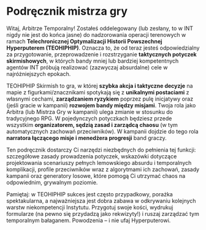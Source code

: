 # Podręcznik mistrza gry

Witaj, Arbitrze Temporalny! Zostałeś oddelegowany (lub zesłany, to w INT nigdy nie jest do końca jasne) do nadzorowania operacji terenowych w ramach **Telechronicznej Optymalizacji Historii Powszechnej Hyperputerem (TEOHIPHIP)**. Oznacza to, że od teraz jesteś odpowiedzialny za przygotowanie, przeprowadzenie i rozstrzyganie **taktycznych potyczek skirmishowych**, w których bandy mniej lub bardziej kompetentnych agentów INT próbują realizować (zazwyczaj absurdalne) cele w najróżniejszych epokach.

TEOHIPHIP Skirmish to gra, w której **szybka akcja i taktyczne decyzje** na mapie z figurkami/znacznikami spotykają się z **unikalnymi postaciami** z własnymi cechami, **zarządzaniem ryzykiem** poprzez pulę inicjatywy oraz (jeśli gracie w kampanii) **rozwojem bandy między misjami**. Twoja rola jako Arbitra (lub Mistrza Gry w kampanii) ulega zmianie w stosunku do tradycyjnego RPG. W pojedynczych potyczkach będziesz przede wszystkim **organizatorem, sędzią zasad i zarządcą chaosu** (w tym automatycznych zachowań przeciwników). W kampanii dojdzie do tego rola **narratora łączącego misje i menedżera progresji** band graczy.

Ten podręcznik dostarczy Ci narzędzi niezbędnych do pełnienia tej funkcji: szczegółowe zasady prowadzenia potyczek, wskazówki dotyczące projektowania scenariuszy pełnych lemowskiego absurdu i temporalnych komplikacji, profile przeciwników wraz z algorytmami ich zachowań, zasady kampanii oraz generatory losowe, które pomogą Ci utrzymać chaos na odpowiednim, grywalnym poziomie.

Pamiętaj: w TEOHIPHIP sukces jest często przypadkowy, porażka spektakularna, a najważniejsza jest dobra zabawa w odkrywaniu kolejnych warstw niekompetencji Instytutu. Przygotuj swoje kości, wydrukuj formularze (na pewno się przydadzą jako rekwizyty!) i ruszaj zarządzać tym temporalnym bałaganem. Powodzenia – i nie ufaj Hyperputerowi.
